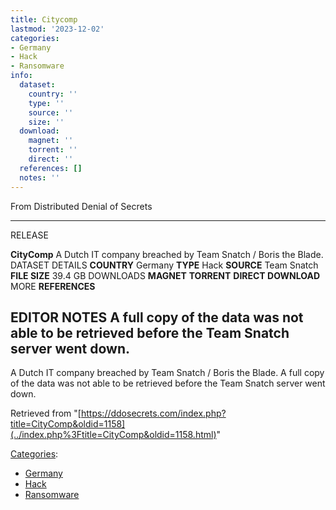 ```yaml
---
title: Citycomp
lastmod: '2023-12-02'
categories:
- Germany
- Hack
- Ransomware
info:
  dataset:
    country: ''
    type: ''
    source: ''
    size: ''
  download:
    magnet: ''
    torrent: ''
    direct: ''
  references: []
  notes: ''
---
```




From Distributed Denial of Secrets

---
RELEASE

**CityComp**
A Dutch IT company breached by Team Snatch / Boris the Blade.
DATASET DETAILS
**COUNTRY** Germany
**TYPE** Hack
**SOURCE** Team Snatch
**FILE SIZE** 39.4 GB
DOWNLOADS
**MAGNET**
**TORRENT**
**DIRECT DOWNLOAD**
MORE
**REFERENCES**

**EDITOR NOTES**
A full copy of the data was not able to be retrieved before the Team Snatch server went down.
---

A Dutch IT company breached by Team Snatch / Boris the Blade. A full
copy of the data was not able to be retrieved before the Team Snatch
server went down.

Retrieved from
"[https://ddosecrets.com/index.php?title=CityComp&oldid=1158](../index.php%3Ftitle=CityComp&oldid=1158.html)"

[Categories](./Special:Categories.html "Special:Categories"):

- [Germany](./Category:Germany.html "Category:Germany")
- [Hack](./Category:Hack.html "Category:Hack")
- [Ransomware](./Category:Ransomware.html "Category:Ransomware")

